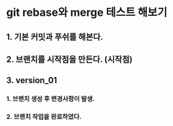 # git rebase와 merge 테스트 해보기

## 1. 기본 커밋과 푸쉬를 해본다.
## 2. 브랜치를 시작점을 만든다. (시작점)

## 3. version_01
### 1. 브랜치 생성 후 변경사항이 발생.
### 2. 브랜치 작업을 완료하였다.